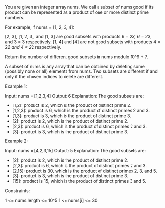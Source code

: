 You are given an integer array nums. We call a subset of nums good if its
product can be represented as a product of one or more distinct prime
numbers.


For example, if nums = [1, 2, 3, 4]:


[2, 3], [1, 2, 3], and [1, 3] are good subsets with products 6 = 2*3, 6 =
2*3, and 3 = 3 respectively.
[1, 4] and [4] are not good subsets with products 4 = 2*2 and 4 = 2*2
respectively.




Return the number of different good subsets in nums modulo 10^9 + 7.

A subset of nums is any array that can be obtained by deleting some (possibly
none or all) elements from nums. Two subsets are different if and only if the
chosen indices to delete are different.


Example 1:


Input: nums = [1,2,3,4]
Output: 6
Explanation: The good subsets are:
- [1,2]: product is 2, which is the product of distinct prime 2.
- [1,2,3]: product is 6, which is the product of distinct primes 2 and 3.
- [1,3]: product is 3, which is the product of distinct prime 3.
- [2]: product is 2, which is the product of distinct prime 2.
- [2,3]: product is 6, which is the product of distinct primes 2 and 3.
- [3]: product is 3, which is the product of distinct prime 3.


Example 2:


Input: nums = [4,2,3,15]
Output: 5
Explanation: The good subsets are:
- [2]: product is 2, which is the product of distinct prime 2.
- [2,3]: product is 6, which is the product of distinct primes 2 and 3.
- [2,15]: product is 30, which is the product of distinct primes 2, 3, and 5.
- [3]: product is 3, which is the product of distinct prime 3.
- [15]: product is 15, which is the product of distinct primes 3 and 5.



Constraints:


1 <= nums.length <= 10^5
1 <= nums[i] <= 30




